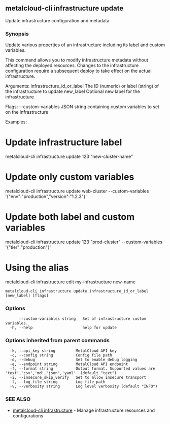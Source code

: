## metalcloud-cli infrastructure update

Update infrastructure configuration and metadata

### Synopsis

Update various properties of an infrastructure including its label and custom variables.

This command allows you to modify infrastructure metadata without affecting the deployed
resources. Changes to the infrastructure configuration require a subsequent deploy to
take effect on the actual infrastructure.

Arguments:
  infrastructure_id_or_label  The ID (numeric) or label (string) of the infrastructure to update
  new_label                   Optional new label for the infrastructure

Flags:
  --custom-variables  JSON string containing custom variables to set on the infrastructure

Examples:
  # Update infrastructure label
  metalcloud-cli infrastructure update 123 "new-cluster-name"

  # Update only custom variables
  metalcloud-cli infrastructure update web-cluster --custom-variables '{"env":"production","version":"1.2.3"}'

  # Update both label and custom variables
  metalcloud-cli infrastructure update 123 "prod-cluster" --custom-variables '{"tier":"production"}'

  # Using the alias
  metalcloud-cli infrastructure edit my-infrastructure new-name

```
metalcloud-cli infrastructure update infrastructure_id_or_label [new_label] [flags]
```

### Options

```
      --custom-variables string   Set of infrastructure custom variables.
  -h, --help                      help for update
```

### Options inherited from parent commands

```
  -k, --api_key string         MetalCloud API key
  -c, --config string          Config file path
  -d, --debug                  Set to enable debug logging
  -e, --endpoint string        MetalCloud API endpoint
  -f, --format string          Output format. Supported values are 'text','csv','md','json','yaml'. (default "text")
  -i, --insecure_skip_verify   Set to allow insecure transport
  -l, --log_file string        Log file path
  -v, --verbosity string       Log level verbosity (default "INFO")
```

### SEE ALSO

* [metalcloud-cli infrastructure](metalcloud-cli_infrastructure.md)	 - Manage infrastructure resources and configurations

